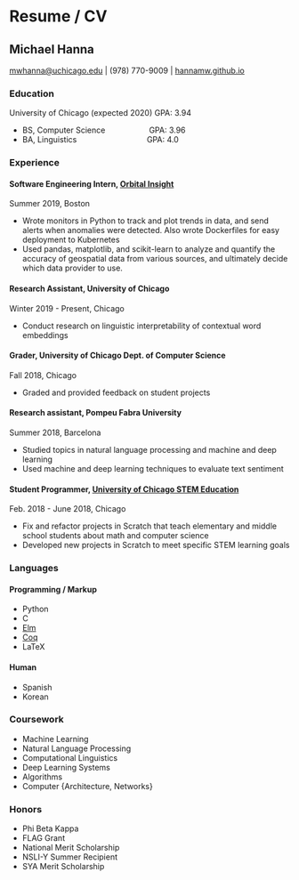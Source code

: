 # Resume / CV

## Michael Hanna
mwhanna@uchicago.edu | (978) 770-9009 | <a href="hannamw.github.io">hannamw.github.io</a>

### Education
University of Chicago (expected 2020) GPA: 3.94
- BS, Computer Science &nbsp; &nbsp; &nbsp; &nbsp; &nbsp; &nbsp; &nbsp; &nbsp; &nbsp; &nbsp;GPA: 3.96
- BA, Linguistics &nbsp; &nbsp; &nbsp; &nbsp; &nbsp; &nbsp; &nbsp; &nbsp; &nbsp; &nbsp; &nbsp; &nbsp; &nbsp; 
&nbsp; &nbsp; &nbsp;GPA: 4.0

### Experience

#### Software Engineering Intern, <a href='https://orbitalinsight.com/'>Orbital Insight</a>
Summer 2019, Boston
- Wrote monitors in Python to track and plot trends in data, and send alerts when anomalies were detected. Also wrote Dockerfiles for easy deployment to Kubernetes
- Used pandas, matplotlib, and scikit-learn to analyze and quantify the accuracy of geospatial data from various sources, and ultimately decide which data provider to use.


#### Research Assistant, University of Chicago
Winter 2019 - Present, Chicago
- Conduct research on linguistic interpretability of contextual word embeddings

#### Grader, University of Chicago Dept. of Computer Science 			
Fall 2018, Chicago
- Graded and provided feedback on student projects

#### Research assistant, Pompeu Fabra University 	
Summer 2018, Barcelona
- Studied topics in natural language processing and machine and deep learning
- Used machine and deep learning techniques to evaluate text sentiment

#### Student Programmer, <a href='http://stemed.uchicago.edu/'>University of Chicago STEM Education</a>
Feb. 2018 - June 2018, Chicago
- Fix and refactor projects in Scratch that teach elementary and middle school students about math and computer science
- Developed new projects in Scratch to meet specific STEM learning goals

### Languages
#### Programming / Markup
- Python
- C
- <a href='https://elm-lang.org/'>Elm</a>
- <a href='https://coq.inria.fr/'>Coq</a>
- LaTeX

#### Human
- Spanish
- Korean

### Coursework
- Machine Learning
- Natural Language Processing
- Computational Linguistics
- Deep Learning Systems
- Algorithms
- Computer {Architecture, Networks}

### Honors
- Phi Beta Kappa 
- FLAG Grant
- National Merit Scholarship
- NSLI-Y Summer Recipient
- SYA Merit Scholarship
